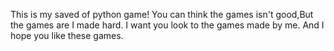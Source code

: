 This is my saved of python game!
You can think the games isn't good,But the games are I made hard.
I want you look to the games made by me.
And I hope you like these games.
